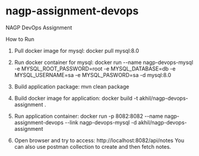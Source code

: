 # nagp-assignment-devops
NAGP DevOps Assignment

How to Run
1. Pull docker image for mysql:
   docker pull mysql:8.0

2. Run docker container for mysql:
   docker run --name nagp-devops-mysql -e MYSQL_ROOT_PASSWORD=root -e MYSQL_DATABASE=db -e MYSQL_USERNAME=sa -e MYSQL_PASWORD=sa  -d mysql:8.0

3. Build application package:
   mvn clean package

4. Build docker image for application:
   docker build -t akhil/nagp-devops-assignment .  

5. Run application container:
   docker run -p 8082:8082 --name nagp-assignment-devops --link nagp-devops-mysql -d akhil/nagp-devops-assignment

6. Open browser and try to access:
   http://localhost:8082/api/notes
   You can also use postman collection to create and then fetch notes.


